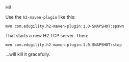 Hi!

Use the `h2-maven-plugin` like this:

    mvn com.edugility.h2-maven-plugin:1.0-SNAPSHOT:spawn

That starts a new H2 TCP server.  Then:

    mvn com.edugility.h2-maven-plugin:1.0-SNAPSHOT:stop

...will kill it gracefully.
